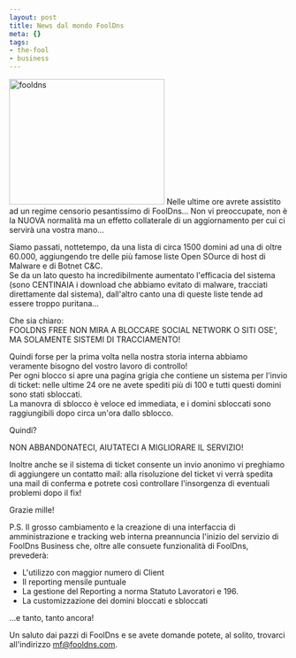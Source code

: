 ```yaml
--- 
layout: post
title: News dal mondo FoolDns
meta: {}
tags: 
- the-fool
- business
---
```

<a href="http://www.lastknight.com/download//2009/02/fooldns.jpg"><img src="http://www.lastknight.com/download//2009/02/fooldns.jpg" alt="fooldns" title="fooldns" width="281" height="227" class="alignleft size-full wp-image-1354" /></a>
Nelle ultime ore avrete assistito ad un regime censorio pesantissimo di FoolDns... Non vi preoccupate, non è la NUOVA normalità ma un effetto collaterale di un aggiornamento per cui ci servirà una vostra mano...  
  
Siamo passati, nottetempo, da una lista di circa 1500 domini ad una di
oltre 60.000, aggiungendo tre delle più famose liste Open SOurce di host
di Malware e di Botnet C&C.  
Se da un lato questo ha incredibilmente aumentato l'efficacia del
sistema (sono CENTINAIA i download che abbiamo evitato di malware,
tracciati direttamente dal sistema), dall'altro canto una di queste
liste tende ad essere troppo puritana...  
  
Che sia chiaro:  
FOOLDNS FREE NON MIRA A BLOCCARE SOCIAL NETWORK O SITI OSE', MA
SOLAMENTE SISTEMI DI TRACCIAMENTO!  
  
Quindi forse per la prima volta nella nostra storia interna abbiamo
veramente bisogno del vostro lavoro di controllo!  
Per ogni blocco si apre una pagina grigia che contiene un sistema per
l'invio di ticket: nelle ultime 24 ore ne avete spediti più di 100 e
tutti questi domini sono stati sbloccati.  
La manovra di sblocco è veloce ed immediata, e i domini sbloccati sono
raggiungibili dopo circa un'ora dallo sblocco.  
  
Quindi?  
  
NON ABBANDONATECI, AIUTATECI A MIGLIORARE IL SERVIZIO!  
  
Inoltre anche se il sistema di ticket consente un invio anonimo vi
preghiamo di aggiungere un contatto mail: alla risoluzione del ticket vi
verrà spedita una mail di conferma e potrete così controllare
l'insorgenza di eventuali problemi dopo il fix!  
  
Grazie mille!
  
P.S. Il grosso cambiamento e la creazione di una interfaccia di
amministrazione e tracking web interna preannuncia l'inizio del servizio
di FoolDns Business che, oltre alle consuete funzionalità di FoolDns,
prevederà:  
  
 * L'utilizzo con maggior numero di Client
 * Il reporting mensile puntuale
 * La gestione del Reporting a norma Statuto Lavoratori e 196.
 * La customizzazione dei domini bloccati e sbloccati
 
...e tanto, tanto ancora!  
  
Un saluto dai pazzi di FoolDns e se avete domande potete, al solito,
trovarci all'indirizzo <mf@fooldns.com>.   
